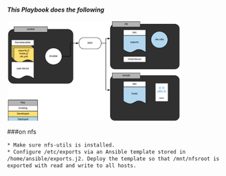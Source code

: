 #### _This Playbook does the following_

<img src="images/Image.png" width="80%" height="50%">

###on nfs

    * Make sure nfs-utils is installed.
    * Configure /etc/exports via an Ansible template stored in /home/ansible/exports.j2. Deploy the template so that /mnt/nfsroot is exported with read and write to all hosts.
